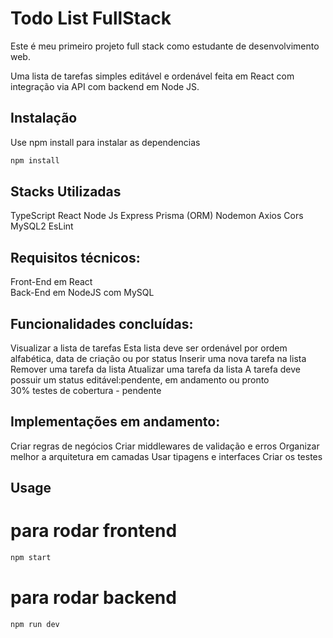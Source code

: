 # Todo List FullStack

Este é meu primeiro projeto full stack como estudante de desenvolvimento web.

Uma lista de tarefas simples editável e ordenável feita em React com integração via API com backend em Node JS.

## Instalação

Use npm install para instalar as dependencias

```bash
npm install
```

## Stacks Utilizadas

TypeScript
React
Node Js
Express
Prisma (ORM)
Nodemon
Axios
Cors
MySQL2
EsLint

## Requisitos técnicos:

Front-End em React  
Back-End em NodeJS com MySQL


## Funcionalidades concluídas:

Visualizar a lista de tarefas 
Esta lista deve ser ordenável por ordem alfabética, data de criação ou por status 
Inserir uma nova tarefa na lista 
Remover uma tarefa da lista 
Atualizar uma tarefa da lista 
A tarefa deve possuir um status editável:pendente, em andamento ou pronto  
30% testes de cobertura - pendente


## Implementações em andamento:

Criar regras de negócios
Criar middlewares de validação e erros
Organizar melhor a arquitetura em camadas
Usar tipagens e interfaces
Criar os testes


## Usage

# para rodar frontend

```bash
npm start
```

# para rodar backend

```bash
npm run dev
```